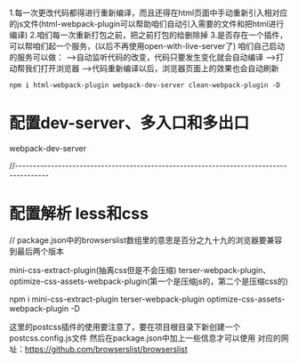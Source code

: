 #
1.每一次更改代码都得进行重新编译，而且还得在html页面中手动重新引入相对应的js文件(html-webpack-plugin可以帮助咱们自动引入需要的文件和把html进行编译)
2.咱们每一次重新打包之前，把之前打包的给删除掉
3.是否存在一个插件，可以帮咱们起一个服务，(以后不再使用open-with-live-server了)
  咱们自己启动的服务可以做：
    -->自动监听代码的改变，代码只要发生变化就会自动编译
    -->打动帮我们打开浏览器
    -->代码重新编译以后，浏览器页面上的效果也会自动刷新

    npm i html-webpack-plugin webpack-dev-server clean-webpack-plugin -D


# 配置dev-server、多入口和多出口
webpack-dev-server


//---------------------------------------------------------------------------------------
# 配置解析 less和css
// package.json中的browserslist数组里的意思是百分之九十九的浏览器要兼容到最后两个版本

mini-css-extract-plugin(抽离css但是不会压缩)
  terser-webpack-plugin、optimize-css-assets-webpack-plugin(第一个是压缩js的，第二个是压缩css的)

npm i mini-css-extract-plugin terser-webpack-plugin optimize-css-assets-webpack-plugin -D

  这里的postcss插件的使用要注意了，要在项目根目录下新创建一个postcss.config.js文件
  然后在package.json中加上一些信息才可以使用
  对应的网址：https://github.com/browserslist/browserslist